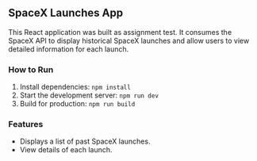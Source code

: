 ## SpaceX Launches App
This React application was built as assignment test.
It consumes the SpaceX API to display historical SpaceX launches and
allow users to view detailed information for each launch.

### How to Run
1. Install dependencies: `npm install`
2. Start the development server: `npm run dev`
3. Build for production: `npm run build`

### Features
- Displays a list of past SpaceX launches.
- View details of each launch.

